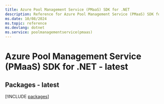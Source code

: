 ```yaml
---
title: Azure Pool Management Service (PMaaS) SDK for .NET
description: Reference for Azure Pool Management Service (PMaaS) SDK for .NET
ms.date: 10/08/2024
ms.topic: reference
ms.devlang: dotnet
ms.service: poolmanagementservice(pmaas)
---
```

# Azure Pool Management Service (PMaaS) SDK for .NET - latest
## Packages - latest
[!INCLUDE [packages](pool-management-service-(pmaas)-index.md)]